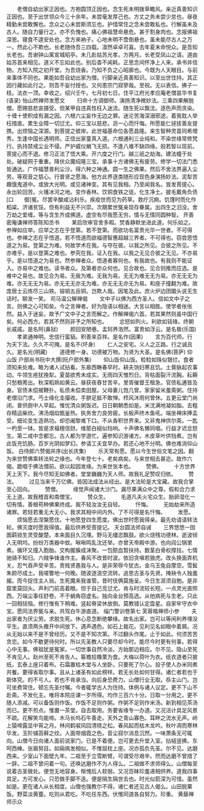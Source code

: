 <!-- { "loadSidebar": true } -->
　　老僧自幼出家正因也。方袍圆顶正因也。念生死未明拨草瞻风。亲近真善知识正因也。至于出世领众今三十余年。未尝毫发厚己也。方丈之务未尝少怠也。昼夜精勤未尝敢懈也。念众之心未尝斯须忘也。护惜常住之念未尝敢私也。行解虽未及古人。随自力量行之。亦不负愧也。痛心佛祖慧命悬危。甚于割身肉也。念报佛祖深恩。寝食不遑安处也。念方来衲子。心地未明不啻倒悬也。虽未能尽古人之万一。然此心不欺也。长老随侍吾三四载。凛然卓卓可喜。去年夏末命悦众。是吾知长老也。吾谢钟山寓宣城昭亭。未几赴姑苏光孝。方两月。长老受凤山之请。道由姑苏首来相见。道义不忘如此也。别后杳不闻耗。正思念间怀净上人来。承书并信物。方知入院之初开堂。为吾烧香。乃知不负之心昭廓也。今既为人天眼目。与前来事体不同也。果能如吾自幼出家为僧。行脚亲近真善知识。以至出世住持。其正因行藏如此行之。则吾不妄付授也。又何患宗门寂寥哉。至祝。无以表信。拂子一枝。法衣一顶。幸收之。绍兴壬午。七月初七日。住平江府光孝应庵老僧昙华书复(语录)
怡山然禅师发愿文
　　归命十方调御师。演扬清净微妙法。三乘四果解脱僧。愿赐慈悲哀摄受。但某甲自违真性枉入迷流。随生死以飘沈。逐色声而贪染。十缠十使积成有漏之因。六根六尘妄作无边之罪。迷沦苦海深溺邪途。着我耽人举枉措直。累生业障一切愆尤。仰三宝以慈悲。沥一心而忏悔。所愿能仁拯拔善友提携。出烦恼之深源。到菩提之彼岸。此世福基命位各愿昌隆。来生智种灵苗同希增秀。生逢中国长遇明师。正信出家童真入道。六根通利三业纯和。不染世缘常修梵行。执持禁戒尘业不侵。严护威仪蜎飞无损。不逢八难不缺四缘。般若智以现前。菩提心而不退。修习正法了悟大乘。开六度之行门。越三祇之劫海。建法幢于处处。破疑网于重重。降伏众魔绍隆三宝。承事十方诸佛无有疲劳。修学一切法门悉皆通达。广作福慧普利尘沙。得六种之神通。圆一生之佛果。然后不舍法界遍入尘劳。等观音之慈心。行普贤之愿海。他方此界逐类随形应现色身演扬妙法。泥犁苦趣饿鬼道中。或放大光明。或见诸神变。其有见我相。乃至闻我名。皆发菩提心。永出轮回苦。火镬冰河之地。变作香林。饮铜食铁之徒。化生净土。披毛戴角负债[口　　御]冤。尽罢辛酸咸沾利乐。疾疫世而见为药草。救疗沉痾。饥馑时而化作稻粱。济诸贫馁。但有利益无不兴崇。次期累世冤亲现存眷属。出四生之汨没。舍万劫之爱缠。等与含生齐成佛道。虚空有尽我愿无穷。情与无情同圆种智。
开善密庵谦禅师答陈知丞书
　　某启欣审官舍多暇。焚香静默坐进此道。何乐如之。参禅如应举。应举之志在乎登第。若不登第。而欲功名富贵光华一世者。不可得也。参禅之志在乎悟道。若不悟道而欲福德智惠超越三界者。不可得也。窃尝思悟道之为易。登第之为难。何故学术在我。与夺在彼。以我之所见。合彼之所见。不亦难乎。是以登第之难也。参究在我。证入在我。以我之无见合彼之无见。不亦易乎。是以悟道之为易也。然参禅者众。悟道者寡何也。有我故也。有我则不能证入。亦易中之难也。读书者众。及第者亦众何也。见合故也。见合则推而应选。是难中之易也。故见合为易。无我为难。无我为易。无无为难无无为易。亦无无无为难。亦无无无为易。亦无无无亦无为难。亦无无无亦无为易。和座子撞翻为难。故庞居士云炼尽三山铁。镕销五岳铜。岂欺人哉。因笔及此。庶火炉边团圞头说无生话时。聊发一笑。
司马温公解禅偈
　　文中子以佛为西方圣人。信如文中子之言。则佛之心可知矣。今之言禅者。好为隐语以相迷。大言以相胜。使学者伥伥然。益入于迷妄。故予广文中子之言而解之。作解禅偈六首。若其果然则虽中国行矣。何必西方。若其不然则非予之所知也。
　　忿怒如列火。利欲如铦锋。终朝长戚戚。是名阿(鼻狱)
　　颜回安陋巷。盂轲养浩然。富贵如浮云。是名极(乐国)
　　孝弟通神明。忠信行蛮貊。积善来百祥。是名作(因果)
　　言为百代师。行为天下法。久久不可掩。是名不(坏身)
　　仁人之安宅。义人之正路。行之诚且久。是名光(明藏)
　　道德修一身。功德被万物。为贤为大圣。是名佛(菩萨)
仰山饭
户部尚书阮中大撰(阮户部外集)
　　仰山饭仰山饭。粒粒如珠似银烂。食者须知来处难。略为诸人试拈看。东皋西畴春早时。耕夫饷妇寒且饥。土膏脉起农事动。牛领生疮犹挽犁。夏苗欲秀未成实。无雨四天惟烈日。背枯面裂汗流胸。耘耨只愁稂莠出。秋深稻熟如黄云。昼获夜舂甘苦辛。里胥催督王租急。官债私逋皆及身。官债未偿被鞭扑。私债未偿卖田屋。父母妻儿饱几曾。家家留米羞斋粥。住持老僧沿门求。丐士缘化圭撮收。手胼足胝不敢惮。栉风沐雨何曾休。五更云堂门尚闭。普供厨中人早起。惟忧清众粥饭迟。日日朝朝悉如是。米沈满地凝如脂。去粗存精运柴炊。沸汤烟焰甑釜热。执务舍力良劳疲。长板声终木鱼吼。端坐禅床捧盂受。细论变生造熟功。却恐阇黎难下口。不从香积世界来。又非鬼神供尔斋。一匙一杓至一钵。皆是求福檀信财。维那白槌似珰响。十声佛名懒同唱。行益才迟忿怒生。第二戒中念都忘。古人都为学道忙。遍参知识游诸方。木皮草叶供铛煮。岂有此饭充饥肠。百岁光阴如梦幻。参请工夫宜早办。若还心地不分明。佛也难消仰山饭。
白侍郎六赞偈并序(出长庆集)
　　乐天常有愿。愿以今生世俗文笔之因。翻为来世赞佛乘转法轮之缘也。今年登七十。老矣病矣。与来世相去甚迩。故作六偈。跪唱于佛法僧前。欲以起因发缘。为来世张本也。
　　赞佛。
　　十方世界天上天下。我今尽知无如佛者。堂堂巍巍为天人师。故我礼足赞叹归依。
　　赞法。
　　过见当来千万亿佛。皆因法成法从经出。是大法轮是大宝藏。故我合掌至心回向。
　　赞僧。
　　缘觉声闻诸大沙门。漏尽果满众中之尊。假和合力求无上道。故我稽首和南僧宝。
　　赞众生。
　　毛道凡夫火宅众生。胎卵湿化一切有情。善根苟种佛果终成。我不轻汝汝无自轻。
　　忏悔。
　　无始劫来所造诸罪。若轻若重无大无小。我求其相中间内外。了不可得是名忏悔。
　　发愿。
　　烦恼愿去涅槃愿住。十地愿登四生愿度。佛出世时愿我得亲。最先劝请请转法轮。佛灭度时愿我得值。最后供养受菩提记。
天台圆法师自诫
　　三界悠悠一囹圄羁锁生灵受酸楚。本来面目久沉埋。野马无缰恣飘鼓。欲火烧残功德林。逝波倾入无明坞。纷纷万类器中蚊。啾啾鸣乱沈还举。亦曾天帝殿中游。也向阎公锅里煮。循环又撞入胞胎。交构腥臊成沫聚。一包脓血暂扶持。数茎白骨权撑拄。七情驰骑不知归。六贼争锋谁作主。春风不改昔时波。依旧贪嗔若狼虎。改头换面弄机关。忍气吞声受辛苦。贵贱贤愚我与人。是非荣辱今犹古。金乌玉兔自摩空。雪鬂朱颜尽成土。我嗟瞥地一何晚。随波逐浪空流转。追思古圣与先贤。掩袂令人独羞赧。而今捉住主人翁。生死魔来我谁管。昔时伎俩莫施呈。今日生涯须自勉。是非窟里莫回头。声利门前高着眼。但于自己觅愆尤。肯与时流较长短。一点灵光直照西。万端尘事任舒卷。不于蜗角窃虚名。独向金台预高选。从他病死与生老。只此一回相括恼。修行惟有下稍难。竖起脊梁休放倒。莫教错认定盘星。自家牢守衣中宝。愿同法界冤与亲。共驾白牛游直道。
缁门警训卷第七
芙蓉楷禅师小参
　　夫出家者为厌尘劳。求脱生死。休心息念断绝攀缘。故名出家。岂可以等闲利养埋没平生。直须两头撒开中间放下。遇声遇色。如石上栽花。见利见名如眼中着屑。况从无始以来不是不曾经历。又不是不知次第。不过翻头作尾。止于如此。何须苦苦贪恋。如今不歇更待何时。所以先圣教人只要尽却今时。能尽今时更有何事。若得心中无事。佛祖犹是冤家。一切世事自然冷淡。方始那边相应。尔不见。隐山至死不肯见人。赵州至死不肯告人。匾檐拾橡栗为食。大梅以荷叶为衣。纸衣道者只披纸。玄泰上座只着布。石霜置枯木堂与人坐卧。只要死了尔心。投子使人办米同煮共餐。要得省取尔事。且从上诸圣有如此榜样。若无长处如何甘得。诸仁者若也于斯体究。的不亏人。若也不肯承当。向后身恐费力。山僧行业无取。忝主山门。岂可坐费常住。顿忘先圣付嘱。今者辄学古人为住持。体例与诸人议定。更不下山不赴斋。不发化主。唯将本院庄课一岁所得。均作三百六十分。日取一分用之。更不随人添减。可以备饭则作饭。作饭不足则作粥。作粥不足则作米汤。新到相见茶汤而已。更不煎点。惟置一茶堂。自去取用。务要省缘专一办道。又况活计具足风景不疏。花解笑鸟能啼。木马长呜石牛善走。天外之青山寡色。耳畔之流水无声。岭上猿啼露显中宵之月。林间鹤唳风回清晓之松。春风起而枯木龙吟。秋叶凋而寒林华发。玉阶铺苔藓之纹。人面带烟霞之色。音尘寂尔消息沉然。一味萧条无可辄向。山僧今日向诸人面前说家门。已是不着便。岂可更去升堂入室。拈槌竖拂。东呵西棒。张眉努目。如痫病发相似。不惟屈枕上座。况亦孤负先圣。尔不见。达磨西来。少室山下面壁九年。二祖至于立雪断臂。可谓受尽艰辛。然而达磨不曾措了一辞。二祖不曾问着一句。还唤达磨作不为人得么。二祖做不求师得么。山僧每至说着古圣做处。便觉无地容身。惭愧后人软弱。又况百昧珍羞递相供养。道我四事具足。方可发心。只恐做手脚不迭。便是隔生隔世去也。时光似箭深为可惜。虽然如是。更在诸人从长相度。山僧也强教尔不得。诸仁者还见古人偈么。山田脱粟饭。野菜淡黄虀。吃则从君吃。不吃任东西。伏惟同道各自努力。珍重。
黄蘖禅师示众
